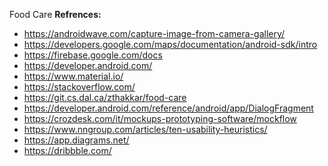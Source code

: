 Food Care
**Refrences:**
* https://androidwave.com/capture-image-from-camera-gallery/
* https://developers.google.com/maps/documentation/android-sdk/intro
* https://firebase.google.com/docs
* https://developer.android.com/
* https://www.material.io/
* https://stackoverflow.com/
* https://git.cs.dal.ca/zthakkar/food-care
* https://developer.android.com/reference/android/app/DialogFragment
* https://crozdesk.com/it/mockups-prototyping-software/mockflow
* https://www.nngroup.com/articles/ten-usability-heuristics/ 
* https://app.diagrams.net/
* https://dribbble.com/
